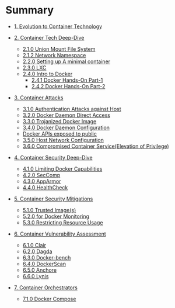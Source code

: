 # Summary

* [1. Evolution to Container Technology](README.md)
* [2. Container Tech Deep-Dive]()
    * [2.1.0 Union Mount File System]()
    * [2.1.2 Network Namespace]()
    * [2.2.0 Setting up A minimal container]()
    * [2.3.0 LXC]()
    * [2.4.0 Intro to Docker]()
        * [2.4.1 Docker Hands-On Part-1](2-Container-Tech-Deep-Dive/2.4.0-Intro-to-Docker/Docker-Hands-On-Part-1-2.4.1.md)
        * [2.4.2 Docker Hands-On Part-2](2-Container-Tech-Deep-Dive/2.4.0-Intro-to-Docker/Docker-Hands-On-Part-1-2.4.1.md)
* [3. Container Attacks]()
    * [3.1.0 Authentication Attacks against Host]()
    * [3.2.0 Docker Daemon Direct Access]()
    * [3.3.0 Trojanized Docker Image]()
    * [3.4.0 Docker Daemon Configuration]()
    * [Docker APIs exposed to public]()
    * [3.5.0 Host Network Configuration]()
    * [3.6.0 Compromised Container Service(Elevation of Privilege)]()
    
* [4. Container Security Deep-Dive]()
    * [4.1.0 Limiting Docker Capabilities]()
    * [4.2.0 SecComp]()
    * [4.3.0 AppArmor]()
    * [4.4.0 HealthCheck]()
    
* [5. Container Security Mitigations]()
    * [5.1.0 Trusted Image(s)]()
    * [5.2.0  for Docker Monitoring]()
    * [5.3.0 Restricting Resource Usage]()
    
* [6. Container Vulnerability Assessment]()
    * [6.1.0 Clair]()
    * [6.2.0 Dagda]()
    * [6.3.0 Docker-bench]()
    * [6.4.0 DockerScan]()
    * [6.5.0 Anchore]()
    * [6.6.0 Lynis]()
    
* [7. Container Orchestrators]()
    * [7.1.0 Docker Compose]()


